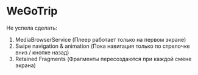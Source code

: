 # WeGoTrip
Не успела сделать:
1. MediaBrowserService  (Плеер работает только на первом экране)
2. Swipe navigation & animation  (Пока навигация только по стрелочке вниз / кнопке назад)
3. Retained Fragments  (Фрагменты пересоздаются при каждой смене экрана)
